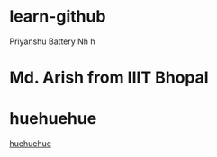 # learn-github


Priyanshu Battery Nh h
# Md. Arish from IIIT Bhopal
# huehuehue

[huehuehue](https://pbs.twimg.com/media/Es0lah-VoAADiUA.jpg "huehuehue")
